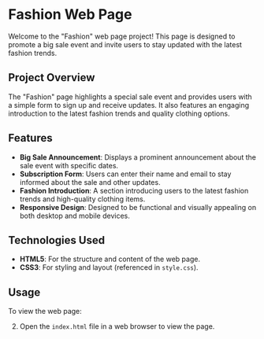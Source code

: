 # Fashion Web Page

Welcome to the "Fashion" web page project! This page is designed to promote a big sale event and invite users to stay updated with the latest fashion trends.

## Project Overview

The "Fashion" page highlights a special sale event and provides users with a simple form to sign up and receive updates. It also features an engaging introduction to the latest fashion trends and quality clothing options.

## Features

- **Big Sale Announcement**: Displays a prominent announcement about the sale event with specific dates.
- **Subscription Form**: Users can enter their name and email to stay informed about the sale and other updates.
- **Fashion Introduction**: A section introducing users to the latest fashion trends and high-quality clothing items.
- **Responsive Design**: Designed to be functional and visually appealing on both desktop and mobile devices.

## Technologies Used

- **HTML5**: For the structure and content of the web page.
- **CSS3**: For styling and layout (referenced in `style.css`).

## Usage

To view the web page:

2. Open the `index.html` file in a web browser to view the page.
